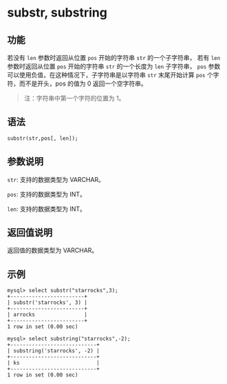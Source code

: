# substr, substring

## 功能

若没有 `len` 参数时返回从位置 `pos` 开始的字符串 `str` 的一个子字符串， 若有 `len` 参数时返回从位置 `pos` 开始的字符串 `str` 的一个长度为 `len` 子字符串， `pos` 参数可以使用负值，在这种情况下，子字符串是以字符串 `str` 末尾开始计算 `pos` 个字符，而不是开头，pos 的值为 0 返回一个空字符串。

> 注：字符串中第一个字符的位置为 1。

## 语法

```Haskell
substr(str,pos[, len]);
```

## 参数说明

`str`: 支持的数据类型为 VARCHAR。

`pos`: 支持的数据类型为 INT。

`len`: 支持的数据类型为 INT。

## 返回值说明

返回值的数据类型为 VARCHAR。

## 示例

```Plain Text
mysql> select substr("starrocks",3);
+------------------------+
| substr('starrocks', 3) |
+------------------------+
| arrocks                |
+------------------------+
1 row in set (0.00 sec)

mysql> select substring("starrocks",-2);
+----------------------------+
| substring('starrocks', -2) |
+----------------------------+
| ks                         |
+----------------------------+
1 row in set (0.00 sec)
```
